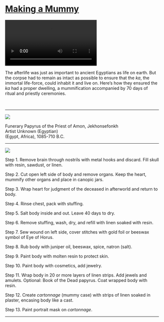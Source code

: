 # [Making a Mummy](http://artsmia.github.io/griot/#/stories/249)

<video src='http://cdn.dx.artsmia.org/videos/HowtoMakeaMummy-1gFY7ST-Tws.mp4'></video>

The afterlife was just as important to ancient Egyptians as life on earth. But the corpse had to remain as intact as possible to ensure that the *ka*, the immortal life-force, could inhabit it and live on. Here’s how they ensured the *ka* had a proper dwelling, a mummification accompanied by 70 days of ritual and priestly ceremonies.

<span> </span>

---

![](http://cdn.dx.artsmia.org/thumbs/tn_mia_5020758.jpg)

Funerary Papyrus of the Priest of Amon, Jekhonsefonkh\
 Artist Unknown (Egyptian)\
 (Egypt, Africa), 1085-710 B.C.

---

![](http://cdn.dx.artsmia.org/thumbs/tn_mia_6010339.jpg)

Step 1. Remove brain through nostrils with metal hooks and discard. Fill skull with resin, sawdust, or linen.

Step 2. Cut open left side of body and remove organs. Keep the heart, mummify other organs and place in canopic jars.

Step 3. Wrap heart for judgment of the deceased in afterworld and return to body.

Step 4. Rinse chest, pack with stuffing.

Step 5. Salt body inside and out. Leave 40 days to dry.

Step 6. Remove stuffing, wash, dry, and refill with linen soaked with resin.

Step 7. Sew wound on left side, cover stitches with gold foil or beeswax symbol of Eye of Horus.

Step 8. Rub body with juniper oil, beeswax, spice, natron (salt).

Step 9. Paint body with molten resin to protect skin.

Step 10. Paint body with cosmetics, add jewelry.

Step 11. Wrap body in 20 or more layers of linen strips. Add jewels and amulets. Optional: Book of the Dead papyrus. Coat wrapped body with resin.

Step 12. Create *cartonnage* (mummy case) with strips of linen soaked in plaster, encasing body like a cast.

Step 13. Paint portrait mask on *cartonnage*.

---
